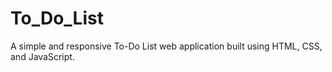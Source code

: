 # To_Do_List
A simple and responsive To-Do List web application built using HTML, CSS, and JavaScript.
